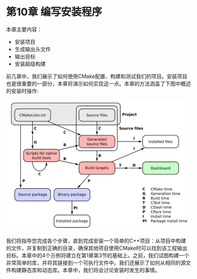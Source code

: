 # 第10章 编写安装程序

本章主要内容：

* 安装项目
* 生成输出头文件
* 输出目标
* 安装超级构建

前几章中，我们展示了如何使用CMake配置、构建和测试我们的项目。安装项目也是很重要的一部分，本章将演示如何实现这一点。本章的方法涵盖了下图中概述的安装时操作:

![](../../images/preface/2.png)

我们将指导您完成各个步骤，直到完成安装一个简单的C++项目：从项目中构建的文件，并复制到正确的目录，确保其他项目使用CMake时可以找到该工程输出目标。本章中的4个示例将建立在第1章第3节的基础上。之前，我们试图构建一个非常简单的库，并将其链接到一个可执行文件中。我们还展示了如何从相同的源文件构建静态库和动态库。本章中，我们将会讨论安装时发生的事情。